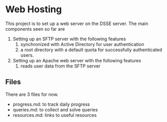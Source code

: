 # Web Hosting

This project is to set up a web server on the DSSE server. The main components seen so far are
1. Setting up an SFTP server with the following features
    1. synchronized with Active Directory for user authentication
    1. a root directory with a default quota for successfully authenticated users.
1. Setting up an Apache web server with the following features
    1. reads user data from the SFTP server
    
## Files
There are 3 files for now.
- progress.md: to track daily progress
- queries.md: to collect and solve queries
- resources.md: links to useful resources
